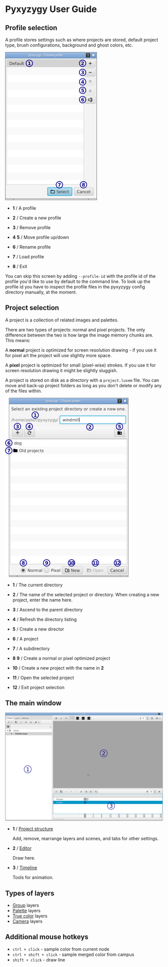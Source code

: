 # Pyxyzygy User Guide

## Profile selection

A profile stores settings such as where projects are stored, default project type, brush configurations, background and ghost colors, etc.

![Profile select](newprofile.jpg)

* **1** / A profile

* **2** / Create a new profile

* **3** / Remove profile

* **4** **5** / Move profile up/down

* **6** / Rename profile

* **7** / Load profile

* **8** / Exit

You can skip this screen by adding `--profile-id` with the profile id of the profile you'd like to use by default to the command line.  To look up the profile id you have to inspect the profile files in the pyxyzygy config directory manually, at the moment.

## Project selection

A project is a collection of related images and palettes.

There are two types of projects: normal and pixel projects.  The only difference between the two is how large the image memory chunks are.  This means:

A **normal** project is optimized for screen resolution drawing - if you use it for pixel art the project will use slightly more space.

A **pixel** project is optimized for small (pixel-wise) strokes.  If you use it for screen resolution drawing it might be slightly sluggish.

A project is stored on disk as a directory with a `project.luxem` file.  You can move and back-up project folders as long as you don't delete or modify any of the files within.

![Project selection](newproject.jpg)

* **1** / The current directory

* **2** / The name of the selected project or directory.  When creating a new project, enter the name here.

* **3** / Ascend to the parent directory

* **4** / Refresh the directory listing

* **5** / Create a new director

* **6** / A project

* **7** / A subdirectory

* **8** **9** / Create a normal or pixel optimized project

* **10** / Create a new project with the name in **2**

* **11** / Open the selected project

* **12** / Exit project selection

## The main window

![Main window](mainwindow.jpg)

* **1** / [Project structure](project_section.md)

   Add, remove, rearrange layers and scenes, and tabs for other settings.

* **2** / [Editor](editor_section.md)

   Draw here.

* **3** / [Timeline](timeline_section.md)

   Tools for animation.

## Types of layers

* [Group](group_layer.md) layers
* [Palette](palette_layer.md) layers
* [True color](true_color_layer.md) layers
* [Camera](camera_layer.md) layers

## Additional mouse hotkeys

* `ctrl + click` - sample color from current node
* `ctrl + shift + click` - sample merged color from campus
* `shift + click` - draw line
